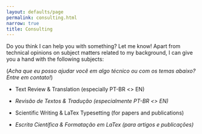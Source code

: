 ```yaml
---
layout: defaults/page
permalink: consulting.html
narrow: true
title: Consulting
---
```


Do you think I can help you with something? Let me know! Apart from technical opinions on subject matters related to my background, I can give you a hand with the following subjects:

(*Acha que eu posso ajudar você em algo técnico ou com os temas abaixo? Entre em contato!*)

- Text Review & Translation (especially PT-BR <> EN)
- *Revisão de Textos & Tradução (especialmente PT-BR <> EN)*   

- Scientific Writing & LaTex Typesetting (for papers and publications)
- *Escrita Científica & Formatação em LaTex (para artigos e publicações)*

